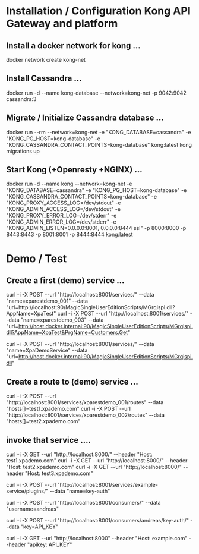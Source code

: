 # Installation / Configuration Kong API Gateway and platform

## Install a docker network for kong ...
docker network create kong-net

## Install Cassandra ...
docker run -d --name kong-database --network=kong-net -p 9042:9042 cassandra:3

## Migrate / Initialize Cassandra database ...
docker run --rm --network=kong-net -e "KONG_DATABASE=cassandra" -e "KONG_PG_HOST=kong-database" -e "KONG_CASSANDRA_CONTACT_POINTS=kong-database" kong:latest kong migrations up

## Start Kong (+Openresty +NGINX) ...
docker run -d --name kong --network=kong-net -e "KONG_DATABASE=cassandra" -e "KONG_PG_HOST=kong-database" -e "KONG_CASSANDRA_CONTACT_POINTS=kong-database" -e "KONG_PROXY_ACCESS_LOG=/dev/stdout" -e "KONG_ADMIN_ACCESS_LOG=/dev/stdout" -e "KONG_PROXY_ERROR_LOG=/dev/stderr" -e "KONG_ADMIN_ERROR_LOG=/dev/stderr" -e "KONG_ADMIN_LISTEN=0.0.0.0:8001, 0.0.0.0:8444 ssl" -p 8000:8000 -p 8443:8443 -p 8001:8001 -p 8444:8444 kong:latest

# Demo / Test

## Create a first (demo) service ...
curl -i -X POST --url "http://localhost:8001/services/" --data "name=xparestdemo_001" --data "url=http://localhost:90/MagicSingleUserEditionScripts/MGrqispi.dll?AppName=XpaTest"
curl -i -X POST --url "http://localhost:8001/services/" --data "name=xparestdemo_003" --data "url=http://host.docker.internal:90/MagicSingleUserEditionScripts/MGrqispi.dll?AppName=XpaTest&PrgName=Customers.Get"

curl -i -X POST --url "http://localhost:8001/services/" --data "name=XpaDemoService" --data "url=http://host.docker.internal:90/MagicSingleUserEditionScripts/MGrqispi.dll"


## Create a route to (demo) service ...
curl -i -X POST --url "http://localhost:8001/services/xparestdemo_001/routes" --data "hosts[]=test1.xpademo.com"
curl -i -X POST --url "http://localhost:8001/services/xparestdemo_002/routes" --data "hosts[]=test2.xpademo.com"

## invoke that service ....
curl -i -X GET --url "http://localhost:8000/" --header "Host: test1.xpademo.com"
curl -i -X GET --url "http://localhost:8000/" --header "Host: test2.xpademo.com"
curl -i -X GET --url "http://localhost:8000/" --header "Host: test3.xpademo.com"


curl -i -X POST --url "http://localhost:8001/services/example-service/plugins/" --data "name=key-auth"

curl -i -X POST --url "http://localhost:8001/consumers/" --data "username=andreas"

curl -i -X POST --url "http://localhost:8001/consumers/andreas/key-auth/" --data "key=API_KEY"

curl -i -X GET --url "http://localhost:8000" --header "Host: example.com" --header "apikey: API_KEY"
